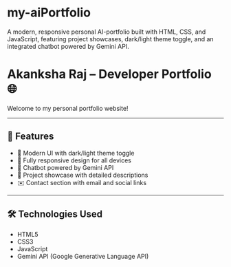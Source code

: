 # my-aiPortfolio
A modern, responsive personal AI-portfolio built with HTML, CSS, and JavaScript, featuring project showcases, dark/light theme toggle, and an integrated chatbot powered by Gemini API.
# Akanksha Raj – Developer Portfolio 🌐

Welcome to my personal portfolio website!  


---

## 🚀 Features

- 🎨 Modern UI with dark/light theme toggle
- 📱 Fully responsive design for all devices
- 💬 Chatbot powered by Gemini API
- 📂 Project showcase with detailed descriptions
- ✉️ Contact section with email and social links

---

## 🛠️ Technologies Used

- HTML5  
- CSS3  
- JavaScript  
- Gemini API (Google Generative Language API)

